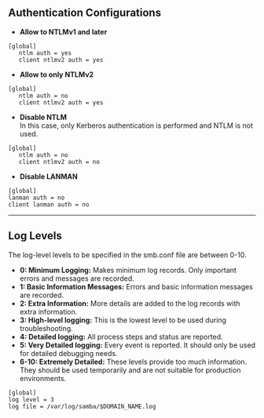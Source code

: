 ## Authentication Configurations
- **Allow to NTLMv1 and later**
```
[global]
   ntlm auth = yes
   client ntlmv2 auth = yes
```
- **Allow to only NTLMv2**
```
[global]
   ntlm auth = no
   client ntlmv2 auth = yes
```
- **Disable NTLM** <br>
In this case, only Kerberos authentication is performed and NTLM is not used.
```
[global]
   ntlm auth = no
   client ntlmv2 auth = no
```
- **Disable LANMAN**
```
[global]
lanman auth = no
client lanman auth = no
```

---

## Log Levels

The log-level levels to be specified in the smb.conf file are between 0-10. <br>
- **0: Minimum Logging:** Makes minimum log records. Only important errors and messages are recorded. <br>
- **1: Basic Information Messages:** Errors and basic information messages are recorded. <br>
- **2: Extra Information:** More details are added to the log records with extra information. <br>
- **3: High-level logging:** This is the lowest level to be used during troubleshooting. <br>
- **4: Detailed logging:** All process steps and status are reported. <br>
- **5: Very Detailed logging:** Every event is reported. It should only be used for detailed debugging needs. <br>
- **6-10: Extremely Detailed:** These levels provide too much information. They should be used temporarily and are not suitable for production environments. <br>

```
[global]
log level = 3
log file = /var/log/samba/$DOMAIN_NAME.log
```

